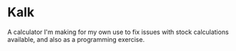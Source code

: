 Kalk
====

A calculator I'm making for my own use to fix issues with stock calculations available, and also as a programming exercise.
